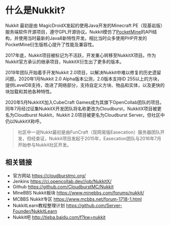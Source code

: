 # 什么是Nukkit?

Nukkit 最初是由 MagicDroidX发起的使用Java开发的Minecraft PE（现基岩版）服务端软件开源项目，遵守GPL开源协议。Nukkit模仿了[PocketMine](http://pocketmine.net/)的API结构，并使用当时最新的Java8新特性开发。相比当时众多使用PHP开发的PocketMine衍生版核心提升了性能及兼容性。

2017年底，Nukkit项目被标记为不活跃，开发重心转移至NukkitX项目。作为Nukkit官方承认的继承项目，NukkitX衍生出了更多的版本。

2019年团队开始着手开发Nukkit 2.0项目，以解决Nukkit中难以修复的历史遗留问题。2020年1月Nukkit 2.0 Alpha版本公测，2.0版本支持ID 255以上的方块，提供LevelDB支持，改进了网络部分，支持自定义方块、物品和实体，以及更快的块加载和其他各种特性。

2020年5月NukkitX加入CubeCraft Games成为其旗下OpenCollab团队的项目。同年7月经过征集NukkitX开发团队将名称更改为Cloudburst，NukkitX项目被更名为Cloudburst Nukkit，Nukkit 2.0项目被更名为Cloudburst Server。但社区中仍以NukkitX称呼。

> 社区中一说Nukkt最初是由FunCraft（现网易版Easecation）服务器团队开发，但经查证，Nukkit项目发起于2015年，Easecation团队与2016年7月开始参与Nukkit社区开发。

## 相关链接

- 官方网站 https://cloudburstmc.org/
- Jenkins https://ci.opencollab.dev//job/NukkitX/
- Github https://github.com/CloudburstMC/Nukkit
- MineBBS Nukkit板块 https://www.minebbs.com/forums/nukkit/
- MCBBS Nukkit专区 https://www.mcbbs.net/forum-1718-1.html
- NukkitLearn教程整理计划 https://github.com/Server-Founder/NukkitLearn
- Nukkit吧 http://tieba.baidu.com/f?kw=nukkit
